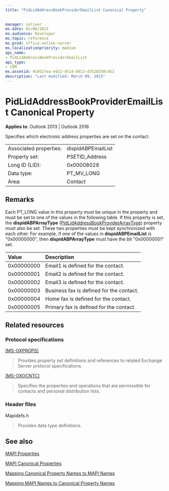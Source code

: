 ```yaml
---
title: "PidLidAddressBookProviderEmailList Canonical Property"
 
 
manager: soliver
ms.date: 03/09/2015
ms.audience: Developer
ms.topic: reference
ms.prod: office-online-server
ms.localizationpriority: medium
api_name:
- PidLidAddressBookProviderEmailList
api_type:
- COM
ms.assetid: 9c0527ea-e922-4514-b913-d3520350c452
description: "Last modified: March 09, 2015"
---
```


# PidLidAddressBookProviderEmailList Canonical Property

  
  
**Applies to**: Outlook 2013 | Outlook 2016 
  
Specifies which electronic address properties are set on the contact. 
  
|||
|:-----|:-----|
|Associated properties:  <br/> |dispidABPEmailList  <br/> |
|Property set:  <br/> |PSETID_Address  <br/> |
|Long ID (LID):  <br/> |0x00008028  <br/> |
|Data type:  <br/> |PT_MV_LONG  <br/> |
|Area:  <br/> |Contact  <br/> |
   
## Remarks

Each PT_LONG value in this property must be unique in the property and must be set to one of the values in the following table. If this property is set, the **dispidABPArrayType** ([PidLidAddressBookProviderArrayType](pidlidaddressbookproviderarraytype-canonical-property.md)) property must also be set. These two properties must be kept synchronized with each other. For example, if one of the values in **dispidABPEmailList** is "0x00000000", then **dispidABPArrayType** must have the bit "0x00000001" set. 
  
|**Value**|**Description**|
|:-----|:-----|
|0x00000000  <br/> |Email1 is defined for the contact.  <br/> |
|0x00000001  <br/> |Email2 is defined for the contact.  <br/> |
|0x00000002  <br/> |Email3 is defined for the contact.  <br/> |
|0x00000003  <br/> |Business fax is defined for the contact.  <br/> |
|0x00000004  <br/> |Home fax is defined for the contact.  <br/> |
|0x00000005  <br/> |Primary fax is defined for the contact.  <br/> |
   
## Related resources

### Protocol specifications

[[MS-OXPROPS]](https://msdn.microsoft.com/library/f6ab1613-aefe-447d-a49c-18217230b148%28Office.15%29.aspx)
  
> Provides property set definitions and references to related Exchange Server protocol specifications.
    
[[MS-OXOCNTC]](https://msdn.microsoft.com/library/9b636532-9150-4836-9635-9c9b756c9ccf%28Office.15%29.aspx)
  
> Specifies the properties and operations that are permissible for contacts and personal distribution lists.
    
### Header files

Mapidefs.h
  
> Provides data type definitions.
    
## See also



[MAPI Properties](mapi-properties.md)
  
[MAPI Canonical Properties](mapi-canonical-properties.md)
  
[Mapping Canonical Property Names to MAPI Names](mapping-canonical-property-names-to-mapi-names.md)
  
[Mapping MAPI Names to Canonical Property Names](mapping-mapi-names-to-canonical-property-names.md)

